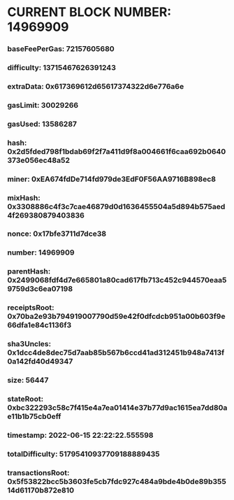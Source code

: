 # CURRENT BLOCK NUMBER: 14969909

### baseFeePerGas: 72157605680
### difficulty: 13715467626391243
### extraData: 0x617369612d65617374322d6e776a6e
### gasLimit: 30029266
### gasUsed: 13586287
### hash: 0x2d5fded798f1bdab69f2f7a411d9f8a004661f6caa692b0640373e056ec48a52
### miner: 0xEA674fdDe714fd979de3EdF0F56AA9716B898ec8
### mixHash: 0x3308886c4f3c7cae46879d0d1636455504a5d894b575aed4f269380879403836
### nonce: 0x17bfe3711d7dce38
### number: 14969909
### parentHash: 0x2499068fdf4d7e665801a80cad617fb713c452c944570eaa59759d3c6ea07198
### receiptsRoot: 0x70ba2e93b794919007790d59e42f0dfcdcb951a00b603f9e66dfa1e84c1136f3
### sha3Uncles: 0x1dcc4de8dec75d7aab85b567b6ccd41ad312451b948a7413f0a142fd40d49347
### size: 56447
### stateRoot: 0xbc322293c58c7f415e4a7ea01414e37b77d9ac1615ea7dd80ae11b1b75cb0eff
### timestamp: 2022-06-15 22:22:22.555598
### totalDifficulty: 51795410937709188889435
### transactionsRoot: 0x5f53822bcc5b3603fe5cb7fdc927c484a9bde4b0de89b35514d61170b872e810
